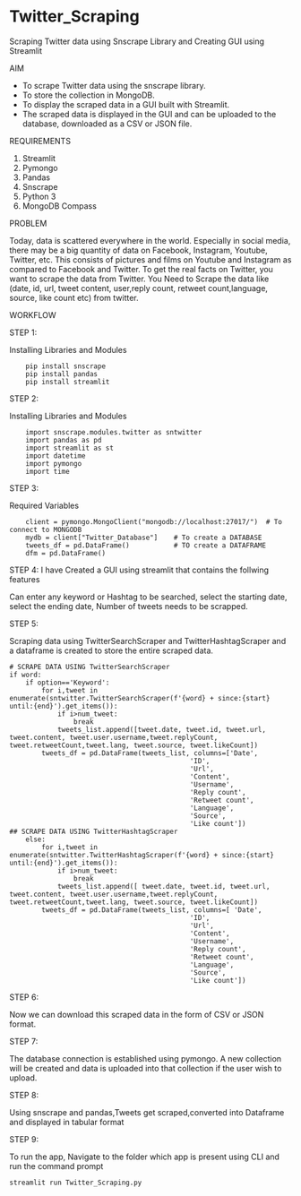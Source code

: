 # Twitter_Scraping
Scraping Twitter data using Snscrape Library and Creating GUI using Streamlit

AIM
* To scrape Twitter data using the snscrape library.
* To store the collection in MongoDB.
* To display the scraped data in a GUI built with Streamlit. 
* The scraped data is displayed in the GUI and can be uploaded to the database, downloaded as a CSV or JSON file.

REQUIREMENTS

1) Streamlit
2) Pymongo
3) Pandas
4) Snscrape
5) Python 3
6) MongoDB Compass

PROBLEM

Today, data is scattered everywhere in the world. Especially in social media, there may be a big quantity of data on Facebook, Instagram, Youtube, Twitter, etc. This consists of pictures and films on Youtube and Instagram as compared to Facebook and Twitter. To get the real facts on Twitter, you want to scrape the data from Twitter. You Need to Scrape the data like (date, id, url, tweet content, user,reply count, retweet count,language, source, like count etc) from twitter.

WORKFLOW

STEP 1: 

Installing Libraries and Modules
```
	pip install snscrape 
	pip install pandas 
	pip install streamlit 
```

STEP 2: 

Installing Libraries and Modules
```
	import snscrape.modules.twitter as sntwitter
	import pandas as pd
	import streamlit as st
	import datetime
	import pymongo
	import time
```

STEP 3: 

Required Variables
```
	client = pymongo.MongoClient("mongodb://localhost:27017/")  # To connect to MONGODB
	mydb = client["Twitter_Database"]    # To create a DATABASE
	tweets_df = pd.DataFrame()           # TO create a DATAFRAME
	dfm = pd.DataFrame()
```


STEP 4: 
I have Created a GUI using streamlit that contains the follwing features

Can enter any keyword or Hashtag to be searched,
select the starting date,
select the ending date,
Number of tweets needs to be scrapped.


STEP 5:

Scraping data using TwitterSearchScraper and TwitterHashtagScraper and a dataframe is created to store the entire scraped data. 
```
# SCRAPE DATA USING TwitterSearchScraper
if word:
    if option=='Keyword':
        for i,tweet in enumerate(sntwitter.TwitterSearchScraper(f'{word} + since:{start} until:{end}').get_items()):
            if i>num_tweet:
                break
            tweets_list.append([tweet.date, tweet.id, tweet.url, tweet.content, tweet.user.username,tweet.replyCount, tweet.retweetCount,tweet.lang, tweet.source, tweet.likeCount])
        tweets_df = pd.DataFrame(tweets_list, columns=['Date', 
                                             'ID', 
                                             'Url', 
                                             'Content',
                                             'Username',
                                             'Reply count', 
                                             'Retweet count',
                                             'Language',
                                             'Source', 
                                             'Like count'])
## SCRAPE DATA USING TwitterHashtagScraper
    else:
        for i,tweet in enumerate(sntwitter.TwitterHashtagScraper(f'{word} + since:{start} until:{end}').get_items()):
            if i>num_tweet:
                break            
            tweets_list.append([ tweet.date, tweet.id, tweet.url, tweet.content, tweet.user.username,tweet.replyCount, tweet.retweetCount,tweet.lang, tweet.source, tweet.likeCount])
        tweets_df = pd.DataFrame(tweets_list, columns=[ 'Date', 
                                             'ID', 
                                             'Url', 
                                             'Content',
                                             'Username',
                                             'Reply count', 
                                             'Retweet count',
                                             'Language',
                                             'Source', 
                                             'Like count'])
```

STEP 6:

Now we can download this scraped data in the form of CSV or JSON format.

STEP 7:

The database connection is established using pymongo.
A new collection will be created and data is uploaded into that collection if the user wish to upload.

STEP 8:

Using snscrape and pandas,Tweets get scraped,converted into Dataframe and displayed in tabular format

STEP 9:

To run the app, Navigate to the folder which app is present using CLI and run the command prompt

```
streamlit run Twitter_Scraping.py
```

